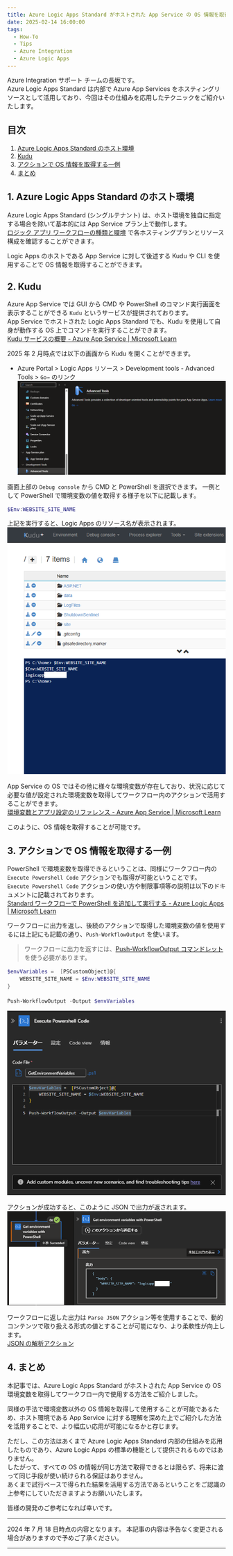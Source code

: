 ```yaml
---
title: Azure Logic Apps Standard がホストされた App Service の OS 情報を取得してワークフロー内で使用する方法
date: 2025-02-14 16:00:00
tags:
  - How-To
  - Tips
  - Azure Integration
  - Azure Logic Apps
---
```


Azure Integration サポート チームの長坂です。<br>
Azure Logic Apps Standard は内部で Azure App Services をホスティングリソースとして活用しており、今回はその仕組みを応用したテクニックをご紹介いたします。

<!-- more -->

## 目次

1. [Azure Logic Apps Standard のホスト環境](#header1)
2. [Kudu](#header2)
3. [アクションで OS 情報を取得する一例](#header3)
4. [まとめ](#header4)

<h2 id="header1">1. Azure Logic Apps Standard のホスト環境</h2>

Azure Logic Apps Standard (シングルテナント) は、ホスト環境を独自に指定する場合を除いて基本的には App Service プラン上で動作します。<br>
[ロジック アプリ ワークフローの種類と環境](https://learn.microsoft.com/ja-jp/azure/logic-apps/single-tenant-overview-compare) で各ホスティングプランとリソース構成を確認することができます。

Logic Apps のホストである App Service に対して後述する Kudu や CLI を使用することで OS 情報を取得することができます。

<h2 id="header2">2. Kudu</h2>

Azure App Service では GUI から CMD や PowerShell のコマンド実行画面を表示することができる `Kudu` というサービスが提供されております。<br>
App Service でホストされた Logic Apps Standard でも、Kudu を使用して自身が動作する OS 上でコマンドを実行することができます。<br>
[Kudu サービスの概要 - Azure App Service | Microsoft Learn](https://learn.microsoft.com/ja-jp/azure/app-service/resources-kudu)

2025 年 2 月時点では以下の画面から Kudu を開くことができます。<br>

- Azure Portal > Logic Apps リソース > Development tools -
  Advanced Tools > `Go→` のリンク
  ![](./StandardLogicApps-GetEnvironmentVariables/StandardLogicApps-GetEnvironmentVariables-1.png)

画面上部の `Debug console` から CMD と PowerShell を選択できます。
一例として PowerShell で環境変数の値を取得する様子を以下に記載します。

```powershell
$Env:WEBSITE_SITE_NAME
```

上記を実行すると、Logic Apps のリソース名が表示されます。
![](./StandardLogicApps-GetEnvironmentVariables/StandardLogicApps-GetEnvironmentVariables-2.png)

App Service の OS ではその他に様々な環境変数が存在しており、状況に応じて必要な値が設定された環境変数を取得してワークフロー内のアクションで活用することができます。<br>
[環境変数とアプリ設定のリファレンス - Azure App Service | Microsoft Learn](https://learn.microsoft.com/ja-jp/azure/app-service/reference-app-settings?tabs=kudu%2Cdotnet)

このように、OS 情報を取得することが可能です。

<h2 id="header3">3. アクションで OS 情報を取得する一例</h2>

PowerShell で環境変数を取得できるということは、同様にワークフロー内の `Execute Powershell Code` アクションでも取得が可能ということです。<br>
`Execute Powershell Code` アクションの使い方や制限事項等の説明は以下のドキュメントに記載されております。<br>
[Standard ワークフローで PowerShell を追加して実行する - Azure Logic Apps | Microsoft Learn](https://learn.microsoft.com/ja-jp/azure/logic-apps/add-run-powershell-scripts)

ワークフローに出力を返し、後続のアクションで取得した環境変数の値を使用するには上記にも記載の通り、`Push-WorkflowOutput` を使います。

> ワークフローに出力を返すには、[Push-WorkflowOutput コマンドレット](https://learn.microsoft.com/ja-jp/azure/logic-apps/add-run-powershell-scripts#push-workflowoutput)を使う必要があります。

```powershell
$envVariables =  [PSCustomObject]@{
    WEBSITE_SITE_NAME = $Env:WEBSITE_SITE_NAME
}

Push-WorkflowOutput -Output $envVariables
```

![](./StandardLogicApps-GetEnvironmentVariables/StandardLogicApps-GetEnvironmentVariables-3.png)

アクションが成功すると、このように JSON で出力が返されます。
![](./StandardLogicApps-GetEnvironmentVariables/StandardLogicApps-GetEnvironmentVariables-4.png)

ワークフローに返した出力は `Parse JSON` アクション等を使用することで、動的コンテンツで取り扱える形式の値とすることが可能になり、より柔軟性が向上します。<br>
[JSON の解析アクション](https://learn.microsoft.com/ja-jp/azure/logic-apps/logic-apps-perform-data-operations?tabs=consumption#parse-json-action)

<h2 id="header4">4. まとめ</h2>

本記事では、Azure Logic Apps Standard がホストされた App Service の OS 環境変数を取得してワークフロー内で使用する方法をご紹介しました。

同様の手法で環境変数以外の OS 情報を取得して使用することが可能であるため、ホスト環境である App Service に対する理解を深めた上でご紹介した方法を活用することで、より幅広い応用が可能になるかと存じます。

ただし、この方法はあくまで Azure Logic Apps Standard 内部の仕組みを応用したものであり、Azure Logic Apps の標準の機能として提供されるものではありません。<br>
したがって、すべての OS の情報が同じ方法で取得できるとは限らず、将来に渡って同じ手段が使い続けられる保証はありません。<br>
あくまで試行ベースで得られた結果を活用する方法であるということをご認識の上参考にしていただきますようお願いいたします。

皆様の開発のご参考になれば幸いです。

---

2024 年 7 月 18 日時点の内容となります。
本記事の内容は予告なく変更される場合がありますので予めご了承ください。

---
